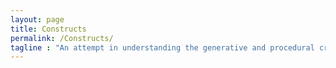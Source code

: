 ```yaml
---
layout: page
title: Constructs
permalink: /Constructs/
tagline : "An attempt in understanding the generative and procedural creation"
---
```

